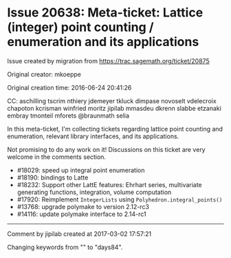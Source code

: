 # Issue 20638: Meta-ticket: Lattice (integer) point counting / enumeration and its applications

Issue created by migration from https://trac.sagemath.org/ticket/20875

Original creator: mkoeppe

Original creation time: 2016-06-24 20:41:26

CC:  aschilling tscrim nthiery jdemeyer tkluck dimpase novoselt vdelecroix chapoton kcrisman winfried moritz jipilab mmasdeu dkrenn slabbe etzanaki embray tmonteil mforets @braunmath selia

In this meta-ticket, I'm collecting tickets regarding lattice point counting and enumeration, relevant library interfaces, and its applications. 

Not promising to do any work on it! 
Discussions on this ticket are very welcome in the comments section.

 - #18029: speed up integral point enumeration
 - #18190: bindings to Latte
 - #18232: Support other LattE features: Ehrhart series, multivariate generating functions, integration, volume computation
 - #17920: Reimplement `IntegerLists` using `Polyhedron.integral_points()`
 - #13768: upgrade polymake to version 2.12-rc3
 - #14116: update polymake interface to 2.14-rc1


---

Comment by jipilab created at 2017-03-02 17:57:21

Changing keywords from "" to "days84".

